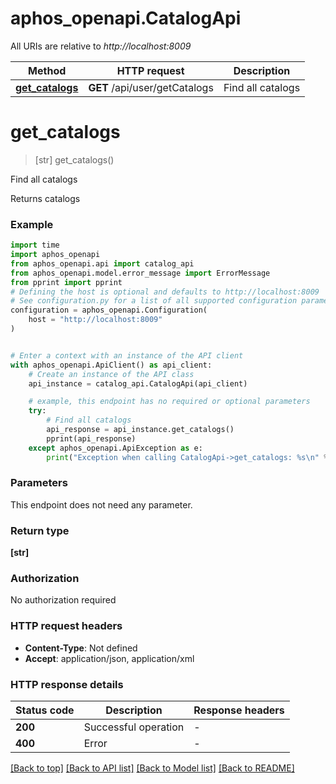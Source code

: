 # aphos_openapi.CatalogApi

All URIs are relative to *http://localhost:8009*

Method | HTTP request | Description
------------- | ------------- | -------------
[**get_catalogs**](CatalogApi.md#get_catalogs) | **GET** /api/user/getCatalogs | Find all catalogs


# **get_catalogs**
> [str] get_catalogs()

Find all catalogs

Returns catalogs

### Example


```python
import time
import aphos_openapi
from aphos_openapi.api import catalog_api
from aphos_openapi.model.error_message import ErrorMessage
from pprint import pprint
# Defining the host is optional and defaults to http://localhost:8009
# See configuration.py for a list of all supported configuration parameters.
configuration = aphos_openapi.Configuration(
    host = "http://localhost:8009"
)


# Enter a context with an instance of the API client
with aphos_openapi.ApiClient() as api_client:
    # Create an instance of the API class
    api_instance = catalog_api.CatalogApi(api_client)

    # example, this endpoint has no required or optional parameters
    try:
        # Find all catalogs
        api_response = api_instance.get_catalogs()
        pprint(api_response)
    except aphos_openapi.ApiException as e:
        print("Exception when calling CatalogApi->get_catalogs: %s\n" % e)
```


### Parameters
This endpoint does not need any parameter.

### Return type

**[str]**

### Authorization

No authorization required

### HTTP request headers

 - **Content-Type**: Not defined
 - **Accept**: application/json, application/xml


### HTTP response details

| Status code | Description | Response headers |
|-------------|-------------|------------------|
**200** | Successful operation |  -  |
**400** | Error |  -  |

[[Back to top]](#) [[Back to API list]](../README.md#documentation-for-api-endpoints) [[Back to Model list]](../README.md#documentation-for-models) [[Back to README]](../README.md)

